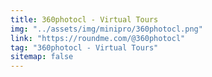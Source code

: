```yaml
---
title: 360photocl - Virtual Tours
img: "../assets/img/minipro/360photocl.png"
link: "https://roundme.com/@360photocl"
tag: "360photocl - Virtual Tours"
sitemap: false
---
```

